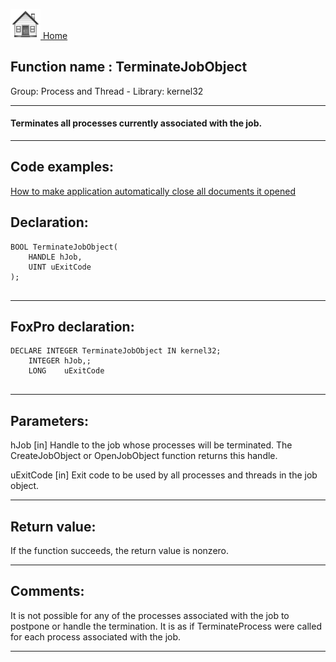 [<img src="../../images/home.png"> Home ](https://github.com/VFPX/Win32API)  

## Function name : TerminateJobObject
Group: Process and Thread - Library: kernel32    
***  


#### Terminates all processes currently associated with the job.

***  


## Code examples:
[How to make application automatically close all documents it opened](../../samples/sample_491.md)  

## Declaration:
```foxpro  
BOOL TerminateJobObject(
	HANDLE hJob,
	UINT uExitCode
);
  
```  
***  


## FoxPro declaration:
```foxpro  
DECLARE INTEGER TerminateJobObject IN kernel32;
	INTEGER hJob,;
	LONG    uExitCode
  
```  
***  


## Parameters:
hJob 
[in] Handle to the job whose processes will be terminated. The CreateJobObject or OpenJobObject function returns this handle. 

uExitCode 
[in] Exit code to be used by all processes and threads in the job object.   
***  


## Return value:
If the function succeeds, the return value is nonzero.  
***  


## Comments:
It is not possible for any of the processes associated with the job to postpone or handle the termination. It is as if TerminateProcess were called for each process associated with the job.  
  
***  

